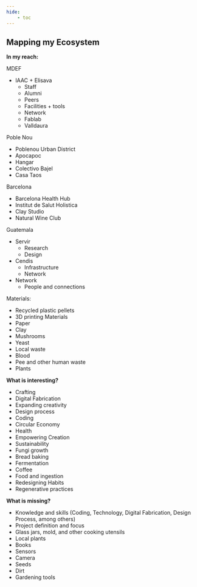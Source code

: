 ```yaml
---
hide:
    - toc
---
```


## Mapping my Ecosystem

**In my reach:**


MDEF

- IAAC + Elisava
  - Staff
  - Alumni
  - Peers
  - Facilities + tools
  - Network
  - Fablab
  - Valldaura


Poble Nou

- Poblenou Urban District
- Apocapoc
- Hangar
- Colectivo Bajel
- Casa Taos


Barcelona

- Barcelona Health Hub
- Institut de Salut Holistica
- Clay Studio
- Natural Wine Club


Guatemala

- Servir
	- Research
	- Design
- Cendis
	- Infrastructure
	- Network
- Network
	- People and connections


Materials:

- Recycled plastic pellets
- 3D printing Materials
- Paper
- Clay
- Mushrooms
- Yeast
- Local waste
- Blood
- Pee and other human waste
- Plants



**What is interesting?**


- Crafting
- Digital Fabrication
- Expanding creativity
- Design process
- Coding
- Circular Economy
- Health
- Empowering Creation
- Sustainability
- Fungi growth
- Bread baking
- Fermentation
- Coffee
- Food and ingestion
- Redesigning Habits
- Regenerative practices




**What is missing?**


- Knowledge and skills (Coding, Technology, Digital Fabrication, Design Process, among others)
- Project definition and focus
- Glass jars, mold, and other cooking utensils
- Local plants
- Books
- Sensors
- Camera
- Seeds
- Dirt
- Gardening tools
